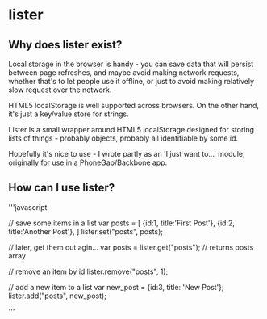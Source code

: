 # lister


## Why does lister exist?

Local storage in the browser is handy - you can save data that will persist
between page refreshes, and maybe avoid making network requests, whether
that's to let people use it offline, or just to avoid making relatively
slow request over the network.

HTML5 localStorage is well supported across browsers. On the other hand, it's
just a key/value store for strings.

Lister is a small wrapper around HTML5 localStorage designed for storing
lists of things - probably objects, probably all identifiable by some id.

Hopefully it's nice to use - I wrote partly as an 'I just want to...' module,
originally for use in a PhoneGap/Backbone app.


## How can I use lister?

'''javascript

// save some items in a list
var posts = [
  {id:1, title:'First Post'},
  {id:2, title:'Another Post'},
]
lister.set("posts", posts);

// later, get them out agin...
var posts = lister.get("posts"); // returns posts array


// remove an item by id
lister.remove("posts", 1);

// add a new item to a list
var new_post = {id:3, title: 'New Post'};
lister.add("posts", new_post);

'''